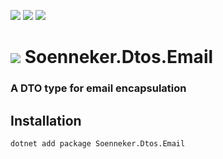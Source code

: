 ﻿[![](https://img.shields.io/nuget/v/soenneker.dtos.email.svg?style=for-the-badge)](https://www.nuget.org/packages/soenneker.dtos.email/)
[![](https://img.shields.io/github/actions/workflow/status/soenneker/soenneker.dtos.email/publish-package.yml?style=for-the-badge)](https://github.com/soenneker/soenneker.dtos.email/actions/workflows/publish-package.yml)
[![](https://img.shields.io/nuget/dt/soenneker.dtos.email.svg?style=for-the-badge)](https://www.nuget.org/packages/soenneker.dtos.email/)

# ![](https://user-images.githubusercontent.com/4441470/224455560-91ed3ee7-f510-4041-a8d2-3fc093025112.png) Soenneker.Dtos.Email
### A DTO type for email encapsulation

## Installation

```
dotnet add package Soenneker.Dtos.Email
```
